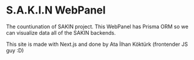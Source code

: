 # S.A.K.I.N WebPanel

The countiunation of SAKIN project. This WebPanel has Prisma ORM so we can visualize data all of the SAKIN backends.

This site is made with Next.js and done by Ata İlhan Köktürk (frontender JS guy :D)